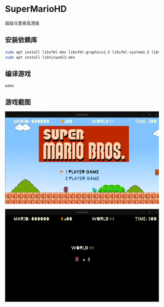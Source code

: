 # SuperMarioHD
超级马里奥高清版

## 安装依赖库
```bash
sudo apt install libsfml-dev libsfml-graphics2.5 libsfml-system2.5 libsfml-window2.5
sudo apt install libtinyxml2-dev
```

## 编译游戏
```
make
```

## 游戏截图

![游戏截图](Screenshot.png)

![游戏截图](Screenshot.gif)

